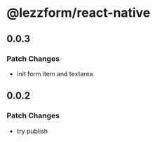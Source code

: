 # @lezzform/react-native

## 0.0.3

### Patch Changes

- init form item and textarea

## 0.0.2

### Patch Changes

- try publish
